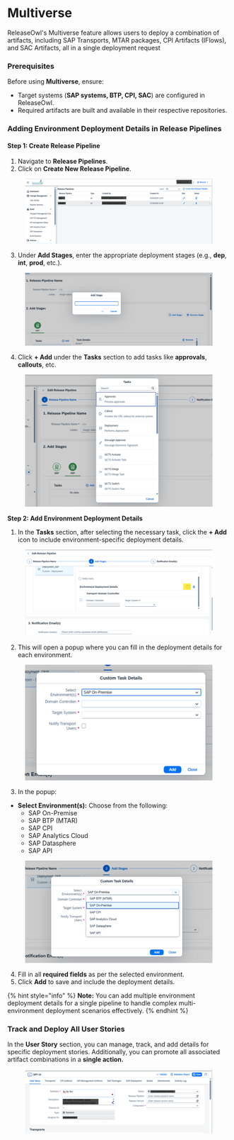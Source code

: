 # Multiverse

ReleaseOwl's Multiverse feature allows users to deploy a combination of artifacts, including SAP Transports, MTAR packages, CPI Artifacts (IFlows), and SAC Artifacts, all in a single deployment request

### **Prerequisites**

Before using **Multiverse**, ensure:

* Target systems (**SAP systems, BTP, CPI, SAC**) are configured in ReleaseOwl.
* Required artifacts are built and available in their respective repositories.

### **Adding Environment Deployment Details in Release Pipelines**

#### **Step 1: Create Release Pipeline**

1. Navigate to **Release Pipelines**.
2. Click on **Create New Release Pipeline**.

<figure><img src="../.gitbook/assets/image (33).png" alt=""><figcaption></figcaption></figure>

3. Under **Add Stages**, enter the appropriate deployment stages (e.g., **dep**, **int**, **prod**, etc.).

<figure><img src="../.gitbook/assets/image (34).png" alt=""><figcaption></figcaption></figure>

4. Click **+ Add** under the **Tasks** section to add tasks like **approvals**, **callouts**, etc.

<figure><img src="../.gitbook/assets/image (35).png" alt=""><figcaption></figcaption></figure>

**Step 2: Add Environment Deployment Details**

1. In the **Tasks** section, after selecting the necessary task, click the **+ Add** icon to include environment-specific deployment details.

<figure><img src="../.gitbook/assets/image (36).png" alt=""><figcaption></figcaption></figure>

2. This will open a popup where you can fill in the deployment details for each environment.

<figure><img src="../.gitbook/assets/image (37).png" alt=""><figcaption></figcaption></figure>

3. In the popup:

* **Select Environment(s):** Choose from the following:
  * SAP On-Premise
  * SAP BTP (MTAR)
  * SAP CPI
  * SAP Analytics Cloud
  * SAP Datasphere
  * SAP API

<figure><img src="../.gitbook/assets/image (38).png" alt=""><figcaption></figcaption></figure>

4. Fill in all **required fields** as per the selected environment.
5. Click **Add** to save and include the deployment details.

{% hint style="info" %}
**Note:** You can add multiple environment deployment details for a single pipeline to handle complex multi-environment deployment scenarios effectively.
{% endhint %}

### **Track and Deploy All User Stories**

In the **User Story** section, you can manage, track, and add details for specific deployment stories. Additionally, you can promote all associated artifact combinations in a **single action.**

<figure><img src="../.gitbook/assets/image (39).png" alt=""><figcaption></figcaption></figure>

